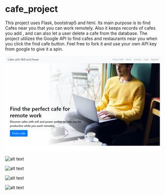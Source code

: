 # cafe_project

This project uses Flask, bootstrap5 and html. Its main purpose is to find Cafes near you that
you can work remotely. Also it keeps records of cafes you add , and can also let a user delete
a cafe from the database.
The project utilizes the Google API to find cafes and restaurants near you when you click the
find cafe button.
Feel free to fork it and use your own API key from google to give it a spin.


![alt text](https://github.com/kimulu/cafe_project/blob/main/static/images/cafe_screenshot1.PNG?raw=true)

![alt text](https://github.com/kimulu/cafe_project/blob/main/cafe_screenshot2.PNG?raw=true)

![alt text](https://github.com/kimulu/cafe_project/blob/main/cafe_screenshot4.PNG?raw=true)

![alt text](https://github.com/kimulu/cafe_project/blob/main/cafe_screenshot3.PNG?raw=true)

![alt text](https://github.com/kimulu/cafe_project/blob/main/cafe_screenshot5.PNG?raw=true)
